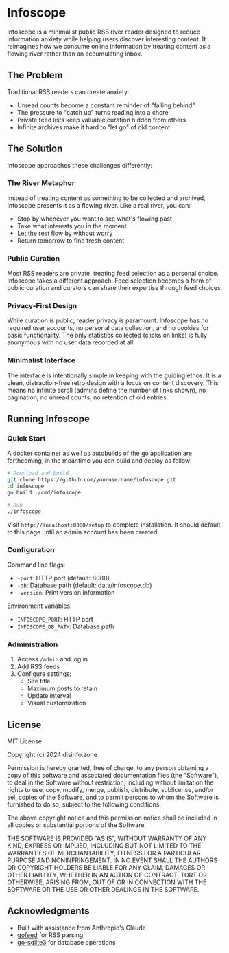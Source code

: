 # Infoscope

Infoscope is a minimalist public RSS river reader designed to reduce information anxiety while helping users discover interesting content. It reimagines how we consume online information by treating content as a flowing river rather than an accumulating inbox.

## The Problem

Traditional RSS readers can create anxiety:
- Unread counts become a constant reminder of "falling behind"
- The pressure to "catch up" turns reading into a chore
- Private feed lists keep valuable curation hidden from others
- Infinite archives make it hard to "let go" of old content

## The Solution

Infoscope approaches these challenges differently:

### The River Metaphor
Instead of treating content as something to be collected and archived, Infoscope presents it as a flowing river. Like a real river, you can:
- Stop by whenever you want to see what's flowing past
- Take what interests you in the moment
- Let the rest flow by without worry
- Return tomorrow to find fresh content

### Public Curation
Most RSS readers are private, treating feed selection as a personal choice. Infoscope takes a different approach. Feed selection becomes a form of public curation and curators can share their expertise through feed choices.

### Privacy-First Design
While curation is public, reader privacy is paramount. Infoscope has no required user accounts, no personal data collection, and no cookies for basic functionality. The only statistics collected (clicks on links) is fully anonymous with no user data recorded at all.

### Minimalist Interface
The interface is intentionally simple in keeping with the guiding ethos. It is a clean, distraction-free retro design with a focus on content discovery. This means no infinite scroll (admins define the number of links shown), no pagination, no unread counts, no retention of old entries.

## Running Infoscope

### Quick Start

A docker container as well as autobuilds of the go application are forthcoming, in the meantime you can build and deploy as follow:

```bash
# Download and build
git clone https://github.com/yourusername/infoscope.git
cd infoscope
go build ./cmd/infoscope

# Run
./infoscope
```

Visit `http://localhost:8080/setup` to complete installation. It should default to this page until an admin account has been created.

### Configuration

Command line flags:
- `-port`: HTTP port (default: 8080)
- `-db`: Database path (default: data/infoscope.db)
- `-version`: Print version information

Environment variables:
- `INFOSCOPE_PORT`: HTTP port
- `INFOSCOPE_DB_PATH`: Database path

### Administration

1. Access `/admin` and log in
2. Add RSS feeds
3. Configure settings:
   - Site title
   - Maximum posts to retain
   - Update interval
   - Visual customization

## License

MIT License

Copyright (c) 2024 disinfo.zone

Permission is hereby granted, free of charge, to any person obtaining a copy
of this software and associated documentation files (the "Software"), to deal
in the Software without restriction, including without limitation the rights
to use, copy, modify, merge, publish, distribute, sublicense, and/or sell
copies of the Software, and to permit persons to whom the Software is
furnished to do so, subject to the following conditions:

The above copyright notice and this permission notice shall be included in all
copies or substantial portions of the Software.

THE SOFTWARE IS PROVIDED "AS IS", WITHOUT WARRANTY OF ANY KIND, EXPRESS OR
IMPLIED, INCLUDING BUT NOT LIMITED TO THE WARRANTIES OF MERCHANTABILITY,
FITNESS FOR A PARTICULAR PURPOSE AND NONINFRINGEMENT. IN NO EVENT SHALL THE
AUTHORS OR COPYRIGHT HOLDERS BE LIABLE FOR ANY CLAIM, DAMAGES OR OTHER
LIABILITY, WHETHER IN AN ACTION OF CONTRACT, TORT OR OTHERWISE, ARISING FROM,
OUT OF OR IN CONNECTION WITH THE SOFTWARE OR THE USE OR OTHER DEALINGS IN THE
SOFTWARE.


## Acknowledgments

- Built with assistance from Anthropic's Claude
- [gofeed](https://github.com/mmcdole/gofeed) for RSS parsing
- [go-sqlite3](https://github.com/mattn/go-sqlite3) for database operations